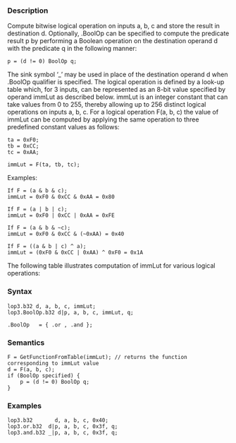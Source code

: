 ### Description

Compute bitwise logical operation on inputs a, b, c and store the result in destination
d.
Optionally, .BoolOp can be specified to compute the predicate result p by performing a
Boolean operation on the destination operand d with the predicate q in the following manner:
```
p = (d != 0) BoolOp q;
```
The sink symbol ‘_’ may be used in place of the destination operand d when .BoolOp qualifier
is specified.
The logical operation is defined by a look-up table which, for 3 inputs, can be represented as an
8-bit value specified by operand immLut as described below. immLut is an integer constant
that can take values from 0 to 255, thereby allowing up to 256 distinct logical operations on inputs
a, b, c.
For a logical operation F(a, b, c) the value of immLut can be computed by applying the same
operation to three predefined constant values as follows:
```
ta = 0xF0;
tb = 0xCC;
tc = 0xAA;

immLut = F(ta, tb, tc);
```
Examples:
```
If F = (a & b & c);
immLut = 0xF0 & 0xCC & 0xAA = 0x80

If F = (a | b | c);
immLut = 0xF0 | 0xCC | 0xAA = 0xFE

If F = (a & b & ~c);
immLut = 0xF0 & 0xCC & (~0xAA) = 0x40

If F = ((a & b | c) ^ a);
immLut = (0xF0 & 0xCC | 0xAA) ^ 0xF0 = 0x1A
```
The following table illustrates computation of immLut for various logical operations:

### Syntax

```
lop3.b32 d, a, b, c, immLut;
lop3.BoolOp.b32 d|p, a, b, c, immLut, q;

.BoolOp   = { .or , .and };
```

### Semantics

```
F = GetFunctionFromTable(immLut); // returns the function corresponding to immLut value
d = F(a, b, c);
if (BoolOp specified) {
    p = (d != 0) BoolOp q;
}
```

### Examples

```
lop3.b32       d, a, b, c, 0x40;
lop3.or.b32  d|p, a, b, c, 0x3f, q;
lop3.and.b32 _|p, a, b, c, 0x3f, q;
```

